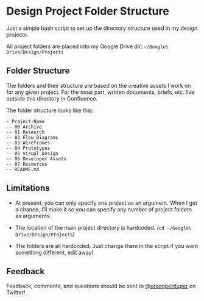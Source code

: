# Design Project Folder Structure

Just a simple bash script to set up the directory structure used in my design projects.

All project folders are placed into my Google Drive dir:
```~/Google\ Drive/Design/Projects```

## Folder Structure

The folders and their structure are based on the creative assets I work on for any given project. For the most part, written documents, briefs, etc. live outside this directory in Confluence.

The folder structure looks like this:  

```
- Project-Name
-- 00 Archive
-- 01 Research
-- 02 Flow Diagrams
-- 03 Wireframes
-- 04 Prototypes
-- 05 Visual Design
-- 06 Developer Assets
-- 07 Resources
-- README.md
```

## Limitations

* At present, you can only specify one project as an argument. When I get a chance, I'll make it so you can specify any number of project folders as arguments.

* The location of the main project directory is hardcoded. (```cd ~/Google\ Drive/Design/Projects```)

* The folders are all hardcoded. Just change them in the script if you want something different, edit away!

## Feedback

Feedback, comments, and questions should be sent to [@ursooperduper](https://twitter.com/ursooperduper) on Twitter!
